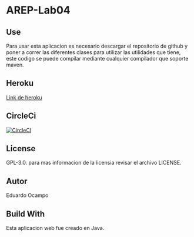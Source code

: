 # AREP-Lab04

## Use
Para usar esta aplicacion es necesario descargar el repositorio de github y poner a correr las diferentes clases para utilizar las utilidades que tiene, este codigo se puede compilar mediante cualquier compilador que soporte maven.

## Heroku

[Link de heroku](https://dashboard.heroku.com/apps/arep-lab04)

## CircleCi

[![CircleCI](https://circleci.com/gh/eocampo2728/AREP-Lab04.svg?style=svg)](https://circleci.com/gh/eocampo2728/AREP-Lab04)

## License

GPL-3.0. para mas informacion de la licensia revisar el archivo LICENSE.

## Autor
Eduardo Ocampo

## Build With
Esta aplicacion web fue creado en Java.
